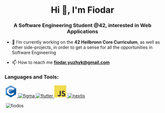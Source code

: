 <h1 align="center">Hi 👋, I'm Fiodar</h1>
<h3 align="center">A Software Engineering Student @42, interested in Web Applications</h3>

- 🔭 I’m currently working on the **42 Heilbronn Core Curriculum**, as well as other side-projects, in order
to get a sense for all the opportunities in Software Engineering

- 📫 How to reach me **fiodar.yuzhyk@gmail.com**

<p align="left">
</p>

<h3 align="left">Languages and Tools:</h3>
<p align="left"> <a href="https://www.cprogramming.com/" target="_blank" rel="noreferrer"> <img src="https://raw.githubusercontent.com/devicons/devicon/master/icons/c/c-original.svg" alt="c" width="40" height="40"/> </a> <a href="https://www.figma.com/" target="_blank" rel="noreferrer"> <img src="https://www.vectorlogo.zone/logos/figma/figma-icon.svg" alt="figma" width="40" height="40"/> </a> <a href="https://flutter.dev" target="_blank" rel="noreferrer"> <img src="https://www.vectorlogo.zone/logos/flutterio/flutterio-icon.svg" alt="flutter" width="40" height="40"/> </a> <a href="https://developer.mozilla.org/en-US/docs/Web/JavaScript" target="_blank" rel="noreferrer"> <img src="https://raw.githubusercontent.com/devicons/devicon/master/icons/javascript/javascript-original.svg" alt="javascript" width="40" height="40"/> </a> <a href="https://nextjs.org/" target="_blank" rel="noreferrer"> <img src="https://www.logosvgpng.com/wp-content/uploads/2018/10/solidity-logo-vector.png" alt="nextjs" width="40" height="40"/></a></p>

<p>&nbsp;<img align="center" src="https://github-readme-stats.vercel.app/api?username=fiodos&show_icons=true&locale=en" alt="fiodos" /></p>
